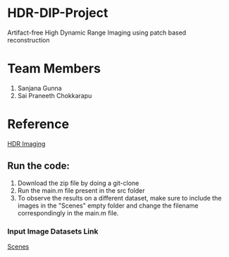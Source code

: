 # HDR-DIP-Project
Artifact-free High Dynamic Range Imaging using patch based reconstruction 

# Team Members
1. Sanjana Gunna
2. Sai Praneeth Chokkarapu

# Reference 
[HDR Imaging](https://www.ece.ucsb.edu/~psen/Papers/SIGASIA12_HDR_PatchBasedReconstruction_LoRes.pdf)

## Run the code: 
1. Download the zip file by doing a git-clone 
2. Run the main.m file present in the src folder
3. To observe the results on a different dataset, make sure to include the images in the "Scenes" empty folder and change the filename correspondingly in the main.m file.

### Input Image Datasets Link
[Scenes](https://drive.google.com/open?id=1dfOlCFr-loCLVFwpd4KoEtkEsn6N2GeQ)

